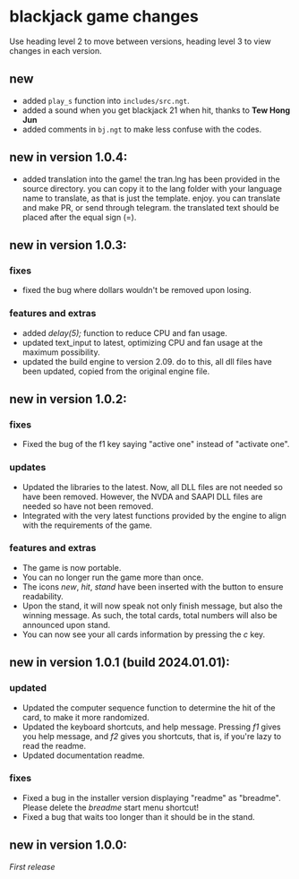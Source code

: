 # blackjack game changes

Use heading level 2 to move between versions, heading level 3 to view changes in each version.

## new
* added `play_s` function into `includes/src.ngt`.
* added a sound when you get blackjack 21 when hit, thanks to **Tew Hong Jun**
* added comments in `bj.ngt` to make less confuse with the codes.

## new in version 1.0.4:
* added translation into the game! the tran.lng has been provided in the source directory. you can copy it to the lang folder with your language name to translate, as that is just the template. enjoy. you can translate and make PR, or send through telegram. the translated text should be placed after the equal sign (=).

## new in version 1.0.3:

### fixes
* fixed the bug where dollars wouldn't be removed upon losing.

### features and extras
* added *delay(5);* function to reduce CPU and fan usage.
* updated text_input to latest, optimizing CPU and fan usage at the maximum possibility.
* updated the build engine to version 2.09. do to this, all dll files have been updated, copied from the original engine file.

## new in version 1.0.2:

### fixes
* Fixed the bug of the f1 key saying "active one" instead of "activate one".

### updates
* Updated the libraries to the latest. Now, all DLL files are not needed so have been removed. However, the NVDA and SAAPI DLL files are needed so have not been removed.
* Integrated with the very latest functions provided by the engine to align with the requirements of the game.

### features and extras
* The game is now portable.
* You can no longer run the game more than once.
* The icons *new*, *hit*, *stand* have been inserted with the button to ensure readability.
* Upon the stand, it will now speak not only finish message, but also the winning message. As such, the total cards, total numbers will also be announced upon stand.
* You can now see your all cards information by pressing the *c* key.

## new in version 1.0.1 (build 2024.01.01):

### updated
* Updated the computer sequence function to determine the hit of the card, to make it more randomized.
* Updated the keyboard shortcuts, and help message. Pressing *f1* gives you help message, and *f2* gives you shortcuts, that is, if you're lazy to read the readme.
* Updated documentation readme.

### fixes
* Fixed a bug in the installer version displaying "readme" as "breadme". Please delete the *breadme* start menu shortcut!
* Fixed a bug that waits too longer than it should be in the stand.

## new in version 1.0.0:

*First release*